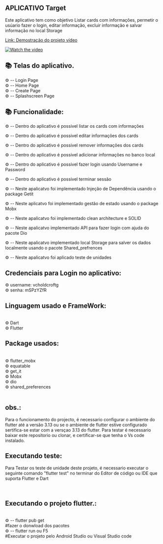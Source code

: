 ## APLICATIVO Target
 

<p> Este aplicativo  tem como objetivo Listar cards com informações,  permetir o usúario fazer o login, editar informação, excluir informação  e salvar informação no local Storage </p>

<a href= "https://we.tl/t-M5CMoti2Be" > 

 <p> Link: Demostração do projeto vídeo</p>
</a>

[![Watch the video](https://we.tl/t-M5CMoti2Be)](https://we.tl/t-M5CMoti2Be)

## 📚 Telas do aplicativo.

 ⚙ -- Login Page<br>
 ⚙ -- Home Page  <br>
 ⚙ -- Create Page <br>
 ⚙ -- Splashscreen Page <br>

## 📚  Funcionalidade:

 ⚙ -- Dentro do aplicativo é possivel listar os cards com informações <br>

 ⚙ -- Dentro do aplicativo é possivel editar informações dos cards<br>

 ⚙ -- Dentro do aplicativo é possivel remover  informações dos cards<br>

 ⚙ -- Dentro do aplicativo é possivel  adicionar informações no banco local <br>

 ⚙ -- Dentro do aplicativo é possivel fazer login usando Username e Password <br>

 ⚙ -- Dentro do aplicativo é possivel  terminar sessão <br>


 ⚙ -- Neste apalicatvo foi implementado Injeção de Dependência usando o package Getit<br>

 ⚙ -- Neste aplicatvo foi implementado gestão de estado usando o package Mobx <br>

 ⚙ -- Neste apalicatvo foi  implementado clean architecture e SOLID  <br>

 ⚙ -- Neste apalicatvo implementado API para fazer login  com ajuda do pacote Dio <br>

 ⚙ -- Neste apalicatvo implementado local Storage para salver os dados localmente usando o pacote Shared_prefrences <br>

 ⚙ -- Neste apalicatvo foi aplicado teste de unidades <br>

 ## Credenciais para Login no aplicativo:
 ⚙ username: vcholdcroftg <br>
 ⚙ senha: mSPzYZfR <br>

## Linguagem usado e FrameWork:

<br>
⚙ Dart <br>
⚙ Flutter <br>  

## Package usados:

<br>
⚙ flutter_mobx<br>  
⚙ equatable <br>
⚙ get_it<br>
⚙ Mobx <br>
⚙ dio <br>
⚙ shared_preferences <br>

<br>

 ## obs.:
  Para o funcionamento do projecto, é necessario  configurar o ambiente do flutter até a versão 3.13 ou se o ambiente de flutter  estive configurado  sertifica-se estar com a versçao 3.13 do flutter. Para testar é necessario baixar este repositorio ou clonar, e certificar-se que tenha o Vs code instalado.
  
## Executando teste:

 Para Testar os teste de unidade deste projeto, é necessario  executar  o seguinte comando "flutter test" no terminar do Editor de código ou IDE que suporta Flutter e Dart 

 <br>

## Executando o projeto flutter.:
 <br>
 ⚙ -- flutter pub get <br>
 #fazer o donwload dos pacotes <br>
 ⚙ -- flutter run ou F5 <br>
 #Executar o projeto pelo Android Studio ou Visual Studio code <br>
 



 
